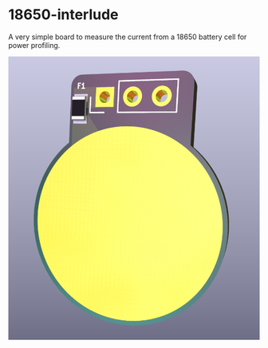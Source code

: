 # 18650-interlude

A very simple board to measure the current from a 18650 battery cell for power profiling.

![](front.png)
